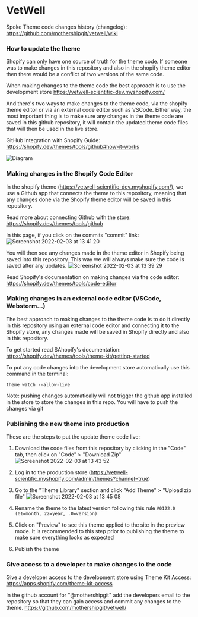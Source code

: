 # VetWell

Spoke Theme code changes history (changelog): https://github.com/mothershipgit/vetwell/wiki 

### How to update the theme

Shopify can only have one source of truth for the theme code.
If someone was to make changes in this repository and also in the
shopify theme editor then there would be a conflict of two versions
of the same code.

When making changes to the theme code the best approach is to use 
the development store https://vetwell-scientific-dev.myshopify.com/

And there's two ways to make changes to the theme code, via the
shopify theme editor or via an external code editor such as VSCode. 
Either way, the most important thing is to make sure any changes in 
the theme code are saved in this github repository, it will contain
the updated theme code files that will then be used in the live store.

GitHub integration with Shopify Guide: https://shopify.dev/themes/tools/github#how-it-works

![Diagram](https://cdn.shopify.com/s/files/1/0611/4770/9678/files/diagram-2.jpg?v=1642496925)
### Making changes in the Shopify Code Editor

In the shopify theme (https://vetwell-scientific-dev.myshopify.com/), we use a Github app that connects the theme to
this repository, meaning that any changes done via the Shopify theme editor
will be saved in this repository.

Read more about connecting Github with the store: https://shopify.dev/themes/tools/github

In this page, if you click on the commits "commit" link:
![Screenshot 2022-02-03 at 13 41 20](https://user-images.githubusercontent.com/97894133/152344928-a85a314e-c70c-4abc-95f2-d026fc1bbf34.jpg)


You will then see any changes made in the theme editor in Shopify being saved into this repository. This way we will always make sure the code is saved after any updates.
![Screenshot 2022-02-03 at 13 39 29](https://user-images.githubusercontent.com/97894133/152344572-ec6d8bb5-c2f5-44f0-8478-6d70413141f2.jpg)


Read Shopify's documentation on making changes via the code editor: https://shopify.dev/themes/tools/code-editor

### Making changes in an external code editor (VSCode, Webstorm...)

The best approach to making changes to the theme code is to do it
directly in this repository using an external code editor and connecting 
it to the Shopify store, any changes made will be saved in Shopify directly 
and also in this repository.

To get started read SAhopify's documentation: https://shopify.dev/themes/tools/theme-kit/getting-started

To put any code changes into the development store automatically use 
this command in the terminal:
```angular2html
theme watch --allow-live
```

Note: pushing changes automatically will not trigger the github app installed
in the store to store the changes in this repo. You will have to push
the changes via git

### Publishing the new theme into production

These are the steps to put the update theme code live:

1. Download the code files from this repository by clicking in the "Code" tab, then click on "Code" > "Download Zip"
![Screenshot 2022-02-03 at 13 43 52](https://user-images.githubusercontent.com/97894133/152345178-a775f001-9f11-46bb-bf94-6a5df7e185f3.jpg)

2. Log in to the production store (https://vetwell-scientific.myshopify.com/admin/themes?channel=true)
3. Go to the "Theme Library" section and click "Add Theme" > "Upload zip file"
![Screenshot 2022-02-03 at 13 45 08](https://user-images.githubusercontent.com/97894133/152345377-bfb98efa-c4c1-44fd-9cf4-d4f7e8879d57.jpg)
4. Rename the theme to the latest version following this rule `V0122.0 (01=month, 22=year, .0=version)`
5. Click on "Preview" to see this theme applied to the site in the preview mode. It is recommended to this step prior to publishing the theme to make sure everything looks as expected
6. Publish the theme

### Give access to a developer to make changes to the code

Give a developer access to the development store using Theme Kit Access:
https://apps.shopify.com/theme-kit-access

In the github account for "@mothershipgit" add the developers email to 
the repository so that they can gain access and commit any changes to the 
theme. https://github.com/mothershipgit/vetwell/




